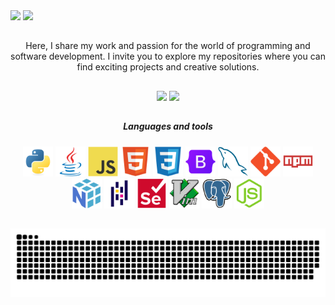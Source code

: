 <picture>
  <img
    src="https://readme-typing-svg.herokuapp.com/?color=ffffff&size=35&center=true&width=1000&lines=Hello,+I'm+Trich!"
    media="(prefers-color-scheme: dark)"
  />
  <img
    src="https://readme-typing-svg.herokuapp.com/?color=7f7f7f&size=35&center=true&width=1000&lines=Hello,+I%27m+Trich!"
    media="(prefers-color-scheme: light)"
  />
</picture>

##
<div align="center">
Here, I share my work and passion for the world of programming and software development. I invite you to explore my repositories where you can find exciting projects and creative solutions.</div>


##
<p align="center">
<picture>
  <source
    srcset="https://github-readme-stats-trichlol.vercel.app/api?username=trichlol&show_icons=true&theme=github_dark&border_radius=30&include_all_commits=true&count_private=true"
    media="(prefers-color-scheme: dark)" height="180em" 
  />
  <source
    srcset="https://github-readme-stats-trichlol.vercel.app/api?username=trichlol&show_icons=true&theme=graywhite&border_radius=30&include_all_commits=true&count_private=true"
    media="(prefers-color-scheme: light)" height="180em" 
  />
  <img src="https://github-readme-stats-trichlol.vercel.app/api?username=trichlol&show_icons=true" /> 
</picture>
<picture>
  <source
    srcset="https://github-readme-stats-trichlol.vercel.app/api/top-langs/?username=trichlol&layout=compact&theme=github_dark&border_radius=30"
    media="(prefers-color-scheme: dark)" height="180em" 
  />
  <source
    srcset="https://github-readme-stats-trichlol.vercel.app/api/top-langs/?username=trichlol&layout=compact&theme=graywhite&border_radius=30"
    media="(prefers-color-scheme: light)" height="180em" 
  />
  <img src="https://github-readme-stats-trichlol.vercel.app/api?username=trichlol&show_icons=true" />
</picture>
</p>

##

<div>
  <h5 align="center">
    Languages and tools 
  </h5>
  <p align="center">
    <a href="https://www.python.org/" target="_blank"><img src="https://raw.githubusercontent.com/devicons/devicon/master/icons/python/python-original.svg" alt="Python" width="48px"></a>
    <a href="https://www.java.com" target="_blank"><img src="https://raw.githubusercontent.com/devicons/devicon/master/icons/java/java-original.svg" alt="Python" width="48px"></a> 
    <a href="https://www.javascript.com/" target="_blank"><img src="https://raw.githubusercontent.com/devicons/devicon/master/icons/javascript/javascript-original.svg" alt="JavaScript" width="48px"></a>  
    <a href="https://html.spec.whatwg.org/multipage/" target="_blank"><img src="https://raw.githubusercontent.com/devicons/devicon/master/icons/html5/html5-original.svg" alt="HTML5" width="48px"></a>  
    <a href="https://www.w3schools.com/css/" target="_blank"><img src="https://raw.githubusercontent.com/devicons/devicon/master/icons/css3/css3-original.svg" alt="CSS3" width="48px"></a>
    <a href="https://getbootstrap.com/" target="_blank"><img src="https://raw.githubusercontent.com/devicons/devicon/master/icons/bootstrap/bootstrap-original.svg" alt="BootStrap" width="48px"></a>
    <a href="https://www.mysql.com/" target="_blank"><img src="https://raw.githubusercontent.com/devicons/devicon/master/icons/mysql/mysql-original.svg" alt="MySQL" width="48px"></a>
    <a href="https://git-scm.com/" target="_blank"><img src="https://raw.githubusercontent.com/devicons/devicon/master/icons/git/git-original.svg" alt="Git" width="48px"></a>
    <a href="https://www.npmjs.com/" target="_blank"><img src="https://raw.githubusercontent.com/devicons/devicon/master/icons/npm/npm-original-wordmark.svg" alt="npm" width="48px"></a>
    <a href="https://numpy.org/" target="_blank"><img src="https://raw.githubusercontent.com/devicons/devicon/master/icons/numpy/numpy-original.svg" alt="NumPy" width="48px"></a>
    <a href="https://pandas.pydata.org/" target="_blank"><img src="https://raw.githubusercontent.com/devicons/devicon/master/icons/pandas/pandas-original.svg" alt="Pandas" width="48px"></a>
    <a href="https://www.selenium.dev/" target="_blank"><img src="https://raw.githubusercontent.com/devicons/devicon/master/icons/selenium/selenium-original.svg" alt="Selenium" width="48px"></a>
    <a href="https://www.vim.org/" target="_blank"><img src="https://raw.githubusercontent.com/devicons/devicon/master/icons/vim/vim-original.svg" alt="Vim" width="48px"></a>
    <a href="https://www.postgresql.org/" target="_blank"><img src="https://github.com/devicons/devicon/blob/master/icons/postgresql/postgresql-original.svg" alt="postgreSQL" width="48px"></a>
    <a href="https://nodejs.org/" target="_blank"><img src="https://raw.githubusercontent.com/devicons/devicon/master/icons/nodejs/nodejs-original.svg" alt="NodeJS" width="48px"></a>
  </p>
</div>

##
<div align="center">
  <img src="https://github.com/trichlol/trichlol/blob/output/github-contribution-grid-snake.svg" />
</div>

##
